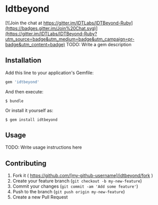 # Idtbeyond

[![Join the chat at https://gitter.im/IDTLabs/IDTBeyond-Ruby](https://badges.gitter.im/Join%20Chat.svg)](https://gitter.im/IDTLabs/IDTBeyond-Ruby?utm_source=badge&utm_medium=badge&utm_campaign=pr-badge&utm_content=badge)
TODO: Write a gem description

## Installation

Add this line to your application's Gemfile:

```ruby
gem 'idtbeyond'
```

And then execute:

    $ bundle

Or install it yourself as:

    $ gem install idtbeyond

## Usage

TODO: Write usage instructions here

## Contributing

1. Fork it ( https://github.com/[my-github-username]/idtbeyond/fork )
2. Create your feature branch (`git checkout -b my-new-feature`)
3. Commit your changes (`git commit -am 'Add some feature'`)
4. Push to the branch (`git push origin my-new-feature`)
5. Create a new Pull Request

